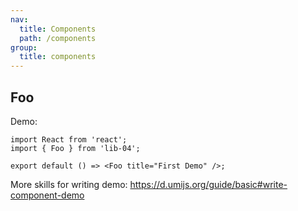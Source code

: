 ```yaml
---
nav:
  title: Components
  path: /components
group:
  title: components
---
```


## Foo

Demo:

```tsx
import React from 'react';
import { Foo } from 'lib-04';

export default () => <Foo title="First Demo" />;
```

More skills for writing demo: https://d.umijs.org/guide/basic#write-component-demo
